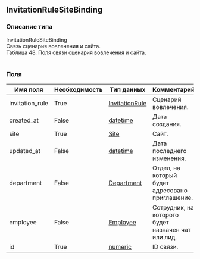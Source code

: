 
## InvitationRuleSiteBinding

### Описание типа
InvitationRuleSiteBinding<br/>Связь сценария вовлечения и сайта.<br/>Таблица 48. Поля связи сценария вовлечения и сайта.<br/><br/>
### Поля

| Имя поля | Необходимость | Тип данных | Комментарий |
|---|---|---|---|
|invitation_rule|True|[InvitationRule](/docs/types/InvitationRule.md)|Сценарий вовлечения.<br/>|
|created_at|False|[datetime](/docs/types/datetime.md)|Дата создания.<br/>|
|site|True|[Site](/docs/types/Site.md)|Сайт.<br/>|
|updated_at|False|[datetime](/docs/types/datetime.md)|Дата последнего изменения.<br/>|
|department|False|[Department](/docs/types/Department.md)|Отдел, на который будет адресовано приглашение.<br/>|
|employee|False|[Employee](/docs/types/Employee.md)|Сотрудник, на которого будет назначен чат или лид.<br/>|
|id|True|[numeric](/docs/types/numeric.md)|ID связи.<br/>|
